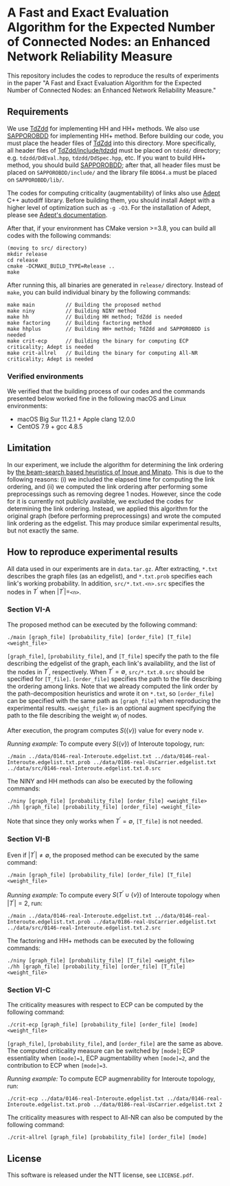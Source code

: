 # A Fast and Exact Evaluation Algorithm for the Expected Number of Connected Nodes: an Enhanced Network Reliability Measure

This repository includes the codes to reproduce the results of experiments in the paper "A Fast and Exact Evaluation Algorithm for the Expected Number of Connected Nodes: an Enhanced Network Reliability Measure."

## Requirements

We use [TdZdd](https://github.com/kunisura/TdZdd) for implementing HH and HH+ methods. We also use [SAPPOROBDD](https://github.com/Shin-ichi-Minato/SAPPOROBDD) for implementing HH+ method. Before building our code, you must place the header files of [TdZdd](https://github.com/kunisura/TdZdd) into this directory. More specifically, all header files of [TdZdd/include/tdzdd](https://github.com/kunisura/TdZdd/tree/master/include/tdzdd) must be placed on `tdzdd/` directory; e.g. `tdzdd/DdEval.hpp`, `tdzdd/DdSpec.hpp`, etc. If you want to build HH+ method, you should build [SAPPOROBDD](https://github.com/Shin-ichi-Minato/SAPPOROBDD); after that, all header files must be placed on `SAPPOROBDD/include/` and the library file `BDD64.a` must be placed on `SAPPOROBDD/lib/`.

The codes for computing criticality (augmentability) of links also use [Adept](http://www.met.reading.ac.uk/clouds/adept/) C++ autodiff library. Before building them, you should install Adept with a higher level of optimization such as `-g -O3`. For the installation of Adept, please see [Adept's documentation](http://www.met.reading.ac.uk/clouds/adept/documentation.html).

After that, if your environment has CMake version >=3.8, you can build all codes with the following commands:

```shell
(moving to src/ directory)
mkdir release
cd release
cmake -DCMAKE_BUILD_TYPE=Release ..
make
```

After running this, all binaries are generated in `release/` directory. Instead of `make`, you can build individual binary by the following commands:
```shell
make main          // Building the proposed method
make niny          // Building NINY method
make hh            // Building HH method; TdZdd is needed
make factoring     // Building factoring method
make hhplus        // Building HH+ method; TdZdd and SAPPOROBDD is needed
make crit-ecp      // Building the binary for computing ECP criticality; Adept is needed
make crit-allrel   // Building the binary for computing All-NR criticality; Adept is needed
```

### Verified environments

We verified that the building process of our codes and the commands presented below worked fine in the following macOS and Linux environments:

- macOS Big Sur 11.2.1 + Apple clang 12.0.0
- CentOS 7.9 + gcc 4.8.5

## Limitation

In our experiment, we include the algorithm for determining the link ordering by [the beam-search based heuristics of Inoue and Minato](https://www-alg.ist.hokudai.ac.jp/~thomas/TCSTR/TR/ABSTRACTS/abstr_tcstr16_80.html). This is due to the following reasons: (i) we included the elapsed time for computing the link ordering, and (ii) we computed the link ordering after performing some preprocessings such as removing degree 1 nodes. However, since the code for it is currently not publicly available, we excluded the codes for determining the link ordering. Instead, we applied this algorithm for the original graph (before performing preprocessings) and wrote the computed link ordering as the edgelist. This may produce similar experimental results, but not exactly the same.

## How to reproduce experimental results

All data used in our experiments are in `data.tar.gz`. After extracting, `*.txt` describes the graph files (as an edgelist), and `*.txt.prob` specifies each link's working probability. In addition, `src/*.txt.<n>.src` specifies the nodes in $T^\prime$ when $|T^\prime|=$`<n>`.

### Section VI-A

The proposed method can be executed by the following command:

```shell
./main [graph_file] [probability_file] [order_file] [T_file] <weight_file>
```

`[graph_file]`, `[probability_file]`, and `[T_file]` specify the path to the file describing the edgelist of the graph, each link's availability, and the list of the nodes in $T^\prime$, respectively. When $T^\prime=\emptyset$, `src/*.txt.0.src` should be specified for `[T_file]`. `[order_file]` specifies the path to the file describing the ordering among links. Note that we already computed the link order by the path-decomposition heuristics and wrote it on `*.txt`, so `[order_file]` can be specified with the same path as `[graph_file]` when reproducing the experimental results. `<weight_file>` is an optional augment specifying the path to the file describing the weight $w_i$ of nodes.

After execution, the program computes $S(\{v\})$ value for every node $v$.

_Running example:_ To compute every $S(\{v\})$ of Interoute topology, run:

```shell
./main ../data/0146-real-Interoute.edgelist.txt ../data/0146-real-Interoute.edgelist.txt.prob ../data/0186-real-UsCarrier.edgelist.txt ../data/src/0146-real-Interoute.edgelist.txt.0.src
```

The NINY and HH methods can also be executed by the following commands:

```shell
./niny [graph_file] [probability_file] [order_file] <weight_file>
./hh [graph_file] [probability_file] [order_file] <weight_file>
```

Note that since they only works when $T^\prime=\emptyset$, `[T_file]` is not needed.

### Section VI-B

Even if $|T^\prime|\neq\emptyset$, the proposed method can be executed by the same command:

```shell
./main [graph_file] [probability_file] [order_file] [T_file] <weight_file>
```

_Running example:_ To compute every $S(T^\prime\cup\{v\})$ of Interoute topology when $|T^\prime|=2$, run:

```shell
./main ../data/0146-real-Interoute.edgelist.txt ../data/0146-real-Interoute.edgelist.txt.prob ../data/0186-real-UsCarrier.edgelist.txt ../data/src/0146-real-Interoute.edgelist.txt.2.src
```

The factoring and HH+ methods can be executed by the following commands:

```shell
./niny [graph_file] [probability_file] [T_file] <weight_file>
./hh [graph_file] [probability_file] [order_file] [T_file] <weight_file>
```

### Section VI-C

The criticality measures with respect to ECP can be computed by the following command:

```shell
./crit-ecp [graph_file] [probability_file] [order_file] [mode] <weight_file>
```

`[graph_file]`, `[probability_file]`, and `[order_file]` are the same as above. The computed criticality measure can be switched by `[mode]`; ECP essentiality when `[mode]=1`, ECP augmentability when `[mode]=2`, and the contribution to ECP when `[mode]=3`.

_Running example:_ To compute ECP augmenrability for Interoute topology, run:

```shell
./crit-ecp ../data/0146-real-Interoute.edgelist.txt ../data/0146-real-Interoute.edgelist.txt.prob ../data/0186-real-UsCarrier.edgelist.txt 2
```

The criticality measures with respect to All-NR can also be computed by the following command:

```shell
./crit-allrel [graph_file] [probability_file] [order_file] [mode]
```

## License

This software is released under the NTT license, see `LICENSE.pdf`.
